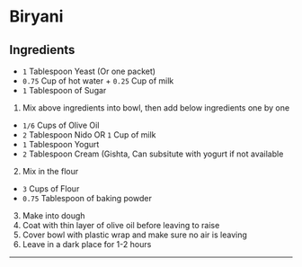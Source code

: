 
# Biryani


<!-- ---
title: Basque Burnt Cheescake
category: Baking
description: 
image: basque.jpg
size: 1 10" Cake
time: 1.5 hour
author: Molly Baz
source: https://www.bonappetit.com/recipe/basque-burnt-cheesecake
veggie: ✓
sweet: ✓
--- -->

## Ingredients

* `1` Tablespoon Yeast (Or one packet)
* `0.75` Cup of hot water + `0.25` Cup of milk
* `1` Tablespoon of Sugar

1. Mix above ingredients into bowl, then add below ingredients one by one

* `1/6` Cups of Olive Oil
* `2` Tablespoon Nido OR `1` Cup of milk
* `1` Tablespoon Yogurt 
* `2` Tablespoon Cream (Gishta, Can subsitute with yogurt if not available

2. Mix in the flour
* `3` Cups of Flour
* `0.75` Tablespoon of baking powder

3. Make into dough
4. Coat with thin layer of olive oil before leaving to raise
5. Cover bowl with plastic wrap and make sure no air is leaving
6. Leave in a dark place for 1-2 hours


---


